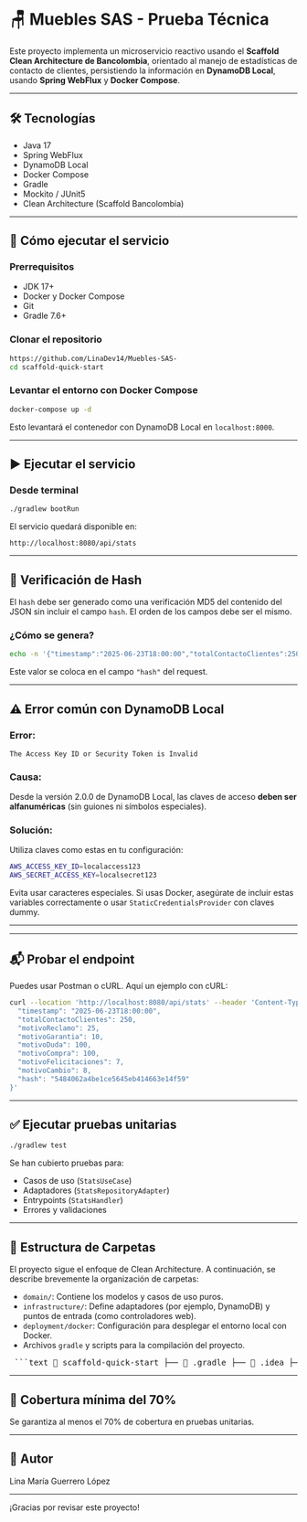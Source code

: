 # 🪑 Muebles SAS - Prueba Técnica

Este proyecto implementa un microservicio reactivo usando el **Scaffold Clean Architecture de Bancolombia**, orientado al manejo de estadísticas de contacto de clientes, persistiendo la información en **DynamoDB Local**, usando **Spring WebFlux** y **Docker Compose**.

---

## 🛠️ Tecnologías

- Java 17
- Spring WebFlux
- DynamoDB Local
- Docker Compose
- Gradle
- Mockito / JUnit5
- Clean Architecture (Scaffold Bancolombia)

---

## 🚀 Cómo ejecutar el servicio

### Prerrequisitos

- JDK 17+
- Docker y Docker Compose
- Git
- Gradle 7.6+

### Clonar el repositorio

```bash
https://github.com/LinaDev14/Muebles-SAS-
cd scaffold-quick-start
```

### Levantar el entorno con Docker Compose

```bash
docker-compose up -d
```

Esto levantará el contenedor con DynamoDB Local en `localhost:8000`.

---

## ▶️ Ejecutar el servicio

### Desde terminal

```bash
./gradlew bootRun
```

El servicio quedará disponible en:

```
http://localhost:8080/api/stats
```
---

## 🔐 Verificación de Hash

El `hash` debe ser generado como una verificación MD5 del contenido del JSON sin incluir el campo `hash`. El orden de los campos debe ser el mismo.

### ¿Cómo se genera?

```bash
echo -n '{"timestamp":"2025-06-23T18:00:00","totalContactoClientes":250,"motivoReclamo":10,"motivoGarantia":5,"motivoDuda":20,"motivoCompra":200,"motivoFelicitaciones":8,"motivoCambio":7}' | md5sum
```

Este valor se coloca en el campo `"hash"` del request.

---

## ⚠️ Error común con DynamoDB Local

### Error:

```
The Access Key ID or Security Token is Invalid
```

### Causa:

Desde la versión 2.0.0 de DynamoDB Local, las claves de acceso **deben ser alfanuméricas** (sin guiones ni símbolos especiales).

### Solución:

Utiliza claves como estas en tu configuración:

```bash
AWS_ACCESS_KEY_ID=localaccess123
AWS_SECRET_ACCESS_KEY=localsecret123
```

Evita usar caracteres especiales. Si usas Docker, asegúrate de incluir estas variables correctamente o usar `StaticCredentialsProvider` con claves dummy.

---
---

## 📬 Probar el endpoint

Puedes usar Postman o cURL. Aquí un ejemplo con cURL:

```bash
curl --location 'http://localhost:8080/api/stats' --header 'Content-Type: application/json' --data '{
  "timestamp": "2025-06-23T18:00:00",
  "totalContactoClientes": 250,
  "motivoReclamo": 25,
  "motivoGarantia": 10,
  "motivoDuda": 100,
  "motivoCompra": 100,
  "motivoFelicitaciones": 7,
  "motivoCambio": 8,
  "hash": "5484062a4be1ce5645eb414663e14f59"
}'
```

---

## ✅ Ejecutar pruebas unitarias

```bash
./gradlew test
```

Se han cubierto pruebas para:

- Casos de uso (`StatsUseCase`)
- Adaptadores (`StatsRepositoryAdapter`)
- Entrypoints (`StatsHandler`)
- Errores y validaciones

---

## 📁 Estructura de Carpetas

El proyecto sigue el enfoque de Clean Architecture. A continuación, se describe brevemente la organización de carpetas:

- `domain/`: Contiene los modelos y casos de uso puros.
- `infrastructure/`: Define adaptadores (por ejemplo, DynamoDB) y puntos de entrada (como controladores web).
- `deployment/docker`: Configuración para desplegar el entorno local con Docker.
- Archivos `gradle` y scripts para la compilación del proyecto.

<pre lang="markdown"> ```text 📁 scaffold-quick-start ├── 📁 .gradle ├── 📁 .idea ├── 📁 applications ├── 📁 build ├── 📁 build-cache ├── 📁 deployment │ └── 📁 docker │ └── 📄 Dockerfile ├── 📁 domain │ ├── 📁 model # Entidades y modelos del dominio │ └── 📁 usecase # Casos de uso del dominio ├── 📁 gradle ├── 📁 infrastructure │ ├── 📁 driven-adapters # Adaptadores hacia servicios externos (ej. DynamoDB) │ ├── 📁 entry-points # Controladores y manejadores HTTP │ └── 📁 helpers # Clases utilitarias o configuraciones adicionales ├── 📄 .gitignore ├── 📄 build.gradle ├── 📄 gradle.properties ├── 📄 gradlew ├── 📄 gradlew.bat ├── 📄 lombok.config ├── 📄 main.gradle └── 📄 README.md ``` </pre>

---

## 🧪 Cobertura mínima del 70%

Se garantiza al menos el 70% de cobertura en pruebas unitarias.

---

## 🤝 Autor

Lina María Guerrero López

---

¡Gracias por revisar este proyecto!


